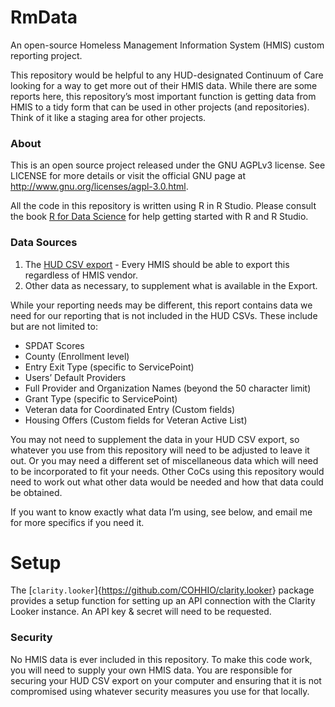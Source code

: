 
<!-- README.md is generated from README.Rmd. Please edit that file -->

# RmData

An open-source Homeless Management Information System (HMIS) custom
reporting project.

This repository would be helpful to any HUD-designated Continuum of Care
looking for a way to get more out of their HMIS data. While there are
some reports here, this repository’s most important function is getting
data from HMIS to a tidy form that can be used in other projects (and
repositories). Think of it like a staging area for other projects.

### About

This is an open source project released under the GNU AGPLv3 license.
See LICENSE for more details or visit the official GNU page at
<http://www.gnu.org/licenses/agpl-3.0.html>.

All the code in this repository is written using R in R Studio. Please
consult the book [R for Data Science](https://r4ds.had.co.nz/) for help
getting started with R and R Studio.

### Data Sources

1.  The [HUD CSV
    export](https://hudhdx.info/Resources/Vendors/HMIS%20CSV%20Specifications%20FY2020%20v1.6.pdf) -
    Every HMIS should be able to export this regardless of HMIS vendor.
2.  Other data as necessary, to supplement what is available in the
    Export.

While your reporting needs may be different, this report contains data
we need for our reporting that is not included in the HUD CSVs. These
include but are not limited to:

-   SPDAT Scores
-   County (Enrollment level)
-   Entry Exit Type (specific to ServicePoint)
-   Users’ Default Providers
-   Full Provider and Organization Names (beyond the 50 character limit)
-   Grant Type (specific to ServicePoint)
-   Veteran data for Coordinated Entry (Custom fields)
-   Housing Offers (Custom fields for Veteran Active List)

You may not need to supplement the data in your HUD CSV export, so
whatever you use from this repository will need to be adjusted to leave
it out. Or you may need a different set of miscellaneous data which will
need to be incorporated to fit your needs. Other CoCs using this
repository would need to work out what other data would be needed and
how that data could be obtained.

If you want to know exactly what data I’m using, see below, and email me
for more specifics if you need it.

# Setup

The \[`clarity.looker`\]{<https://github.com/COHHIO/clarity.looker>}
package provides a setup function for setting up an API connection with
the Clarity Looker instance. An API key & secret will need to be
requested.

<!-- ### The Data I'm Using with the HUD CSV Export -->
<!-- 1. Enrollment-level (at Entry): -->
<!--    a. County Where Served -->
<!--    b. County of Prior Residence -->
<!--    c. Entry Exit Type (a ServicePoint-specific feature) -->
<!--    d. This is all in an ART report named RMisc. I run it in View Mode and download it to .xlsx. -->
<!-- 2. User data: -->
<!--    a. Users' Default Provider (a ServicePoint-specific data element). We need this because we have a shared provider across the entire CoC and we need to be able to show where an Entry came from without listing the User's name. -->
<!--    b. Same as what is in the Export, but currently the WS Export only includes "Active" Users, which doesn't work well for joining to the other data tables using UserCreated. We need this for Data Quality purposes. -->
<!--    c. This is all in an ART report named RMisc. I run it in View Mode and download it to .xlsx. -->
<!-- 3. Project data: -->
<!--    a. Full Project Name (the Export only outputs 50 characters) -->
<!--    b. Full Project Organization Name -->
<!--    c. Grant Type (a ServicePoint-specific data element). We use this to section off certain types of grants, but honestly we could cut this and use the Funder data instead.  -->
<!--    d. Project County. Annoyingly, this is not a HUD-required data element so it is not in the Export and we rely on it HEAVILY, being that we are a Balance of State. -->
<!--    e. This is all in an ART report named RMisc. I run it in View Mode and download it to .xlsx. -->
<!-- 4. Case Manager data: -->
<!--    a. A couple of our workflows require users to enter Case Manager data.  -->
<!--    b. I'm using ReportWriter for this. -->
<!--    c. PersonalID, EEProvider, CMUserCreating, CMProvider, CMStartDate, CMEndDate -->
<!-- 5. Custom Veteran data: -->
<!--    a. I'm using ReportWriter for this. -->
<!--    b. PersonalID, EnrollmentID, DateVeteranIdentified, ExpectedPHDate, HOMESID, ListStatus, MostRecentOfferDate, MostRecentOfferStatus, PHTrack, SSVFIneligible, VAEligible. -->
<!-- 6. Project Evaluation scores for CoC Competition -->
<!--    a. This year for the CoC Competition, the CoC team is entering Housing First scoring and such into each project's custom assessment we created and that data is coming out in the Project Evaluation reporting. -->
<!--    b. This is coming from ReportWriter. -->
<!--    c. ProjectID, ProjectName, ProjectType, CostPerExit, DateReceivedPPDocs, HousingFirstScore, ChronicPrioritizationScore, OnTrackSpendingScoring, UnspentFundsScoring. -->
<!--    c. This is coming from ReportWriter. -->
<!-- 7. Offers (part of custom Veteran data) -->
<!--    a. PersonalID, AcceptDeclineDate, OfferAccepted?, OfferDate, PHTypeOffered -->
<!--    b. This is coming from ReportWriter. -->
<!-- 8. Referrals -->
<!--    a. The Referrals available in the Export are limited to PATH-related ones only. We need all of them. -->
<!--    b. PersonalID, HouseholdID, NeedID, ReferralDate, ProviderCreating, PATHReferralOutcome, PATHReferralType, ReasonReferralCanceledorDeclined, Referred-FromProvider, ReferralOutcome, ReferralsRanking, Referred-ToProvider, RHYMISReferralType, UserCreating -->
<!--    c. This is coming from ReportWriter. -->
<!-- 9. SPDAT Scores -->
<!--    a. This is coming from three different ReportWriter, since the data is split into fam, ind, and tay. -->
<!--    b. PersonalID, ScoreDate, and Score for each report. -->
<!-- 10. Services -->
<!--    a. Like Referrals, the Services in the Export are limited and we need all of them. -->
<!--    b. This is coming from two ReportWriter reports, one for the basic info, and the other for the cost data. -->
<!--    c. The main report contains: PersonalID, HouseholdID, NeedID, ServiceID, ServiceStartDate, ServiceEndDate, Code, Description, ServiceProvider, ProviderCreating. -->
<!--    d. The costing one contains: ServiceID, Fund, Amount. -->

### Security

No HMIS data is ever included in this repository. To make this code
work, you will need to supply your own HMIS data. You are responsible
for securing your HUD CSV export on your computer and ensuring that it
is not compromised using whatever security measures you use for that
locally.
